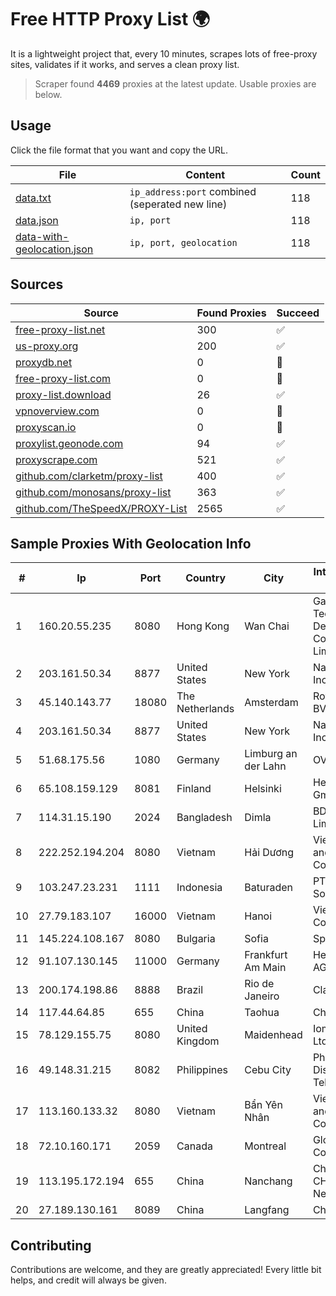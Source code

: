 
# Free HTTP Proxy List 🌍

It is a lightweight project that, every 10 minutes, scrapes lots of free-proxy sites, validates if it works, and serves a clean proxy list.


> Scraper found **4469** proxies at the latest update. Usable proxies are below.

## Usage

Click the file format that you want and copy the URL.


|File|Content|Count|
|----|-------|-----|
|[data.txt](https://raw.githubusercontent.com/themiralay/Proxy-List-World/master/data.txt)|`ip_address:port` combined (seperated new line)|118|
|[data.json](https://raw.githubusercontent.com/themiralay/Proxy-List-World/master/data.json)|`ip, port`|118|
|[data-with-geolocation.json](https://raw.githubusercontent.com/themiralay/Proxy-List-World/master/data-with-geolocation.json)|`ip, port, geolocation`|118|

## Sources

|Source|Found Proxies|Succeed|
|------|-------------|-------|
|[free-proxy-list.net](https://free-proxy-list.net)|300|✅|
|[us-proxy.org](https://www.us-proxy.org)|200|✅|
|[proxydb.net](http://proxydb.net)|0|🚫|
|[free-proxy-list.com](https://free-proxy-list.com/?page=&port=&type%5B%5D=http&type%5B%5D=https&up_time=0&search=Search)|0|🚫|
|[proxy-list.download](https://www.proxy-list.download/HTTP)|26|✅|
|[vpnoverview.com](https://vpnoverview.com/privacy/anonymous-browsing/free-proxy-servers)|0|🚫|
|[proxyscan.io](https://www.proxyscan.io)|0|🚫|
|[proxylist.geonode.com](https://proxylist.geonode.com/api/proxy-list?limit=300&page=1&sort_by=lastChecked&sort_type=desc&protocols=http,https)|94|✅|
|[proxyscrape.com](https://api.proxyscrape.com/v2/?request=displayproxies&protocol=http&timeout=10000&country=all&ssl=all&anonymity=all)|521|✅|
|[github.com/clarketm/proxy-list](https://raw.githubusercontent.com/clarketm/proxy-list/master/proxy-list-raw.txt)|400|✅|
|[github.com/monosans/proxy-list](https://raw.githubusercontent.com/monosans/proxy-list/main/proxies/http.txt)|363|✅|
|[github.com/TheSpeedX/PROXY-List](https://raw.githubusercontent.com/TheSpeedX/PROXY-List/master/http.txt)|2565|✅|


## Sample Proxies With Geolocation Info

|#|Ip|Port|Country|City|Internet Service Provider|
|-|--|----|-------|----|-------------------------|
|1|160.20.55.235|8080|Hong Kong|Wan Chai|Gateway Technology Development Company Limited|
|2|203.161.50.34|8877|United States|New York|Namecheap, Inc.|
|3|45.140.143.77|18080|The Netherlands|Amsterdam|RoyaleHosting BV|
|4|203.161.50.34|8877|United States|New York|Namecheap, Inc.|
|5|51.68.175.56|1080|Germany|Limburg an der Lahn|OVH SAS|
|6|65.108.159.129|8081|Finland|Helsinki|Hetzner Online GmbH|
|7|114.31.15.190|2024|Bangladesh|Dimla|BDCOM Online Limited|
|8|222.252.194.204|8080|Vietnam|Hải Dương|VietNam Post and Telecom Corporation|
|9|103.247.23.231|1111|Indonesia|Baturaden|PT wifian Solution|
|10|27.79.183.107|16000|Vietnam|Hanoi|Viettel Corporation|
|11|145.224.108.167|8080|Bulgaria|Sofia|SpaceX Starlink|
|12|91.107.130.145|11000|Germany|Frankfurt Am Main|Hetzner Online AG|
|13|200.174.198.86|8888|Brazil|Rio de Janeiro|Claro S.A|
|14|117.44.64.85|655|China|Taohua|Chinanet|
|15|78.129.155.75|8080|United Kingdom|Maidenhead|Iomart Hosting Ltd|
|16|49.148.31.215|8082|Philippines|Cebu City|Philippine Long Distance Telephone Co.|
|17|113.160.133.32|8080|Vietnam|Bẩn Yên Nhân|VietNam Post and Telecom Corporation|
|18|72.10.160.171|2059|Canada|Montreal|GloboTech Communications|
|19|113.195.172.194|655|China|Nanchang|China Unicom CHINA169 Network|
|20|27.189.130.161|8089|China|Langfang|Chinanet|



## Contributing

Contributions are welcome, and they are greatly appreciated! Every
little bit helps, and credit will always be given.

